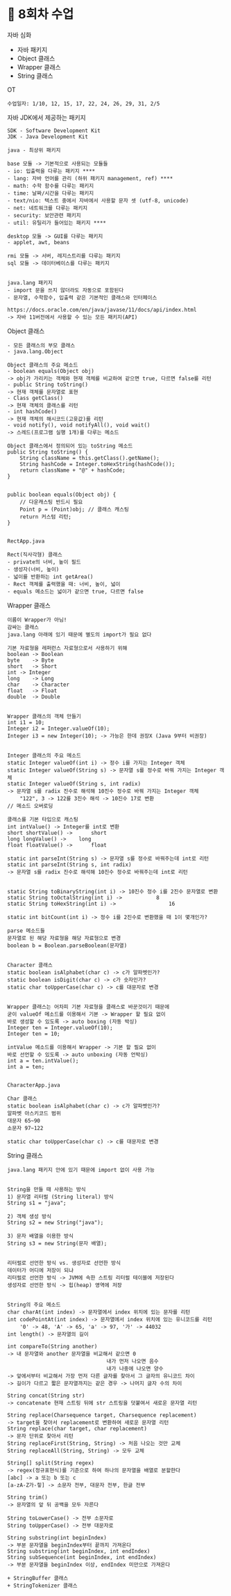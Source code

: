 # 📅 8회차 수업

자바 심화

- 자바 패키지
- Object 클래스
- Wrapper 클래스
- String 클래스


OT


    수업일자: 1/10, 12, 15, 17, 22, 24, 26, 29, 31, 2/5


자바 JDK에서 제공하는 패키지


    SDK - Software Development Kit
    JDK - Java Development Kit

    java - 최상위 패키지

    base 모듈 -> 기본적으로 사용되는 모듈들
    - io: 입출력을 다루는 패키지 ****
    - lang: 자바 언어를 관리 (하위 패키지 management, ref) ****
    - math: 수학 함수를 다루는 패키지
    - time: 날짜/시간을 다루는 패키지
    - text/nio: 텍스트 중에서 자바에서 사용할 문자 셋 (utf-8, unicode)
    - net: 네트워크를 다루는 패키지
    - security: 보안관련 패키지
    - util: 유틸리가 들어있는 패키지 ****

    desktop 모듈 -> GUI를 다루는 패키지
    - applet, awt, beans

    rmi 모듈 -> 서버, 레지스트리를 다루는 패키지
    sql 모듈 -> 데이터베이스를 다루는 패키지


    java.lang 패키지
    - import 문을 쓰지 않더라도 자동으로 포함된다
    - 문자열, 수학함수, 입출력 같은 기본적인 클래스와 인터페이스

    https://docs.oracle.com/en/java/javase/11/docs/api/index.html
    -> 자바 11버전에서 사용할 수 있는 모든 패키지(API)


Object 클래스


    - 모든 클래스의 부모 클래스
    - java.lang.Object

    Object 클래스의 주요 메소드
    - boolean equals(Object obj)
    -> obj가 가리키는 객체와 현재 객체를 비교하여 같으면 true, 다르면 false를 리턴
    - public String toString()
    -> 현재 객체를 문자열로 표현
    - Class getClass()
    -> 현재 객체의 클래스를 리턴
    - int hashCode()
    -> 현재 객체의 해시코드(고윳값)를 리턴
    - void notify(), void notifyAll(), void wait()
    -> 스레드(프로그램 실행 1개)를 다루는 메소드

    Object 클래스에서 정의되어 있는 toString 메소드
    public String toString() {
        String className = this.getClass().getName();
        String hashCode = Integer.toHexString(hashCode());
        return className + "@" + hashCode;
    }


    public boolean equals(Object obj) {
        // 다운캐스팅 반드시 필요
        Point p = (Point)obj; // 클래스 캐스팅
        return 커스텀 리턴;
    }


    RectApp.java

    Rect(직사각형) 클래스
    - private의 너비, 높이 필드
    - 생성자(너비, 높이)
    - 넓이를 반환하는 int getArea()
    - Rect 객체를 출력했을 때: 너비, 높이, 넓이
    - equals 메소드는 넓이가 같으면 true, 다르면 false


Wrapper 클래스


    이름이 Wrapper가 아님!
    감싸는 클래스
    java.lang 아래에 있기 때문에 별도의 import가 필요 없다

    기본 자료형을 레퍼런스 자료형으로서 사용하기 위해
    boolean	-> Boolean
    byte	-> Byte
    short	-> Short
    int	-> Integer
    long	-> Long
    char	-> Character
    float	-> Float
    double	-> Double


    Wrapper 클래스의 객체 만들기
    int i1 = 10;
    Integer i2 = Integer.valueOf(10);
    Integer i3 = new Integer(10); -> 가능은 한데 권장X (Java 9부터 비권장)


    Integer 클래스의 주요 메소드
    static Integer valueOf(int i) -> 정수 i를 가지는 Integer 객체
    static Integer valueOf(String s) -> 문자열 s를 정수로 바꿔 가지는 Integer 객체
    static Integer valueOf(String s, int radix)
    -> 문자열 s를 radix 진수로 해석해 10진수 정수로 바꿔 가지는 Integer 객체
        "122", 3 -> 122를 3진수 해석 -> 10진수 17로 변환
    // 메소드 오버로딩

    클래스를 기본 타입으로 캐스팅
    int intValue() -> Integer를 int로 변환
    short shortValue() ->      short
    long longValue() ->	   long
    float floatValue() ->      float 

    static int parseInt(String s) -> 문자열 s를 정수로 바꿔주는데 int로 리턴
    static int parseInt(String s, int radix)
    -> 문자열 s를 radix 진수로 해석해 10진수 정수로 바꿔주는데 int로 리턴


    static String toBinaryString(int i) -> 10진수 정수 i를 2진수 문자열로 변환
    static String toOctalString(int i) -> 		    8
    static String toHexString(int i) ->                 16

    static int bitCount(int i) -> 정수 i를 2진수로 변환했을 때 1이 몇개인가?

    parse 메소드들
    문자열로 된 해당 자료형을 해당 자료형으로 변경
    boolean b = Boolean.parseBoolean(문자열)


    Character 클래스
    static boolean isAlphabet(char c) -> c가 알파벳인가?
    static boolean isDigit(char c) -> c가 숫자인가?
    static char toUpperCase(char c) -> c를 대문자로 변경


    Wrapper 클래스는 어차피 기본 자료형을 클래스로 바꾼것이기 때문에
    굳이 valueOf 메소드를 이용해서 기본 -> Wrapper 할 필요 없이
    바로 생성할 수 있도록 -> auto boxing (자동 박싱)
    Integer ten = Integer.valueOf(10);
    Integer ten = 10;

    intValue 메소드를 이용해서 Wrapper -> 기본 할 필요 없이
    바로 선언할 수 있도록 -> auto unboxing (자동 언박싱)
    int a = ten.intValue();
    int a = ten;


    CharacterApp.java

    Char 클래스
    static boolean isAlphabet(char c) -> c가 알파벳인가?
    알파벳 아스키코드 범위
    대문자 65~90
    소문자 97~122

    static char toUpperCase(char c) -> c를 대문자로 변경


String 클래스


    java.lang 패키지 안에 있기 때문에 import 없이 사용 가능


    String을 만들 때 사용하는 방식
    1) 문자열 리터럴 (String literal) 방식
    String s1 = "java";

    2) 객체 생성 방식
    String s2 = new String("java");

    3) 문자 배열을 이용한 방식
    String s3 = new String(문자 배열);


    리터럴로 선언한 방식 vs. 생성자로 선언한 방식
    데이터가 어디에 저장이 되냐
    리터럴로 선언한 방식 -> JVM에 속한 스트링 리터럴 테이블에 저장된다
    생성자로 선언한 방식 -> 힙(heap) 영역에 저장


    String의 주요 메소드
    char charAt(int index) -> 문자열에서 index 위치에 있는 문자를 리턴
    int codePointAt(int index) -> 문자열에서 index 위치에 있는 유니코드를 리턴
        '0' -> 48, 'A' -> 65, 'a' -> 97, '가' -> 44032
    int length() -> 문자열의 길이

    int compareTo(String another)
    -> 내 문자열와 another 문자열을 비교해서 같으면 0
                                    내가 먼저 나오면 음수
                                    내가 나중에 나오면 양수
    -> 앞에서부터 비교해서 가장 먼저 다른 글자를 찾아서 그 글자의 유니코드 차이
    -> 길이가 다르고 짧은 문자열까지는 같은 경우 -> 나머지 글자 수의 차이

    String concat(String str)
    -> concatenate 현재 스트링 뒤에 str 스트링을 덧붙여서 새로운 문자열 리턴

    String replace(Charsequence target, Charsequence replacement)
    -> target을 찾아서 replacement로 변환하여 새로운 문자열 리턴
    String replace(char target, char replacement)
    -> 문자 단위로 찾아서 리턴
    String replaceFirst(String, String) -> 처음 나오는 것만 교체
    String replaceAll(String, String) -> 모두 교체

    String[] split(String regex)
    -> regex(정규표현식)를 기준으로 하여 하나의 문자열을 배열로 분할한다
    [abc] -> a 또는 b 또는 c
    [a-zA-Z가-힣] -> 소문자 전부, 대문자 전부, 한글 전부

    String trim()
    -> 문자열의 앞 뒤 공백을 모두 자른다

    String toLowerCase() -> 전부 소문자로
    String toUpperCase() -> 전부 대문자로

    String substring(int beginIndex)
    -> 부분 문자열을 beginIndex부터 끝까지 가져온다
    String substring(int beginIndex, int endIndex)
    String subSequence(int beginIndex, int endIndex)
    -> 부분 문자열을 beginIndex 이상, endIndex 미만으로 가져온다

    + StringBuffer 클래스
    + StringTokenizer 클래스
